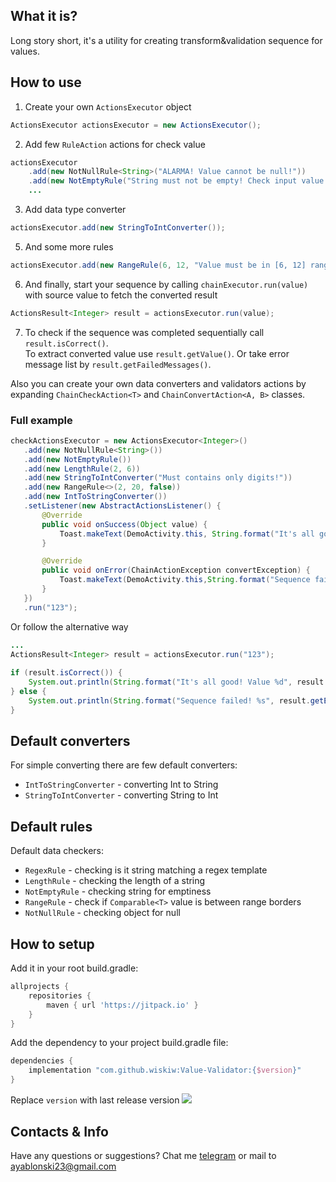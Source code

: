 
## What it is?  
Long story short, it's a utility for creating transform&validation sequence for values.  
    
## How to use  
1. Create your own `ActionsExecutor` object  
```java  
ActionsExecutor actionsExecutor = new ActionsExecutor();  
```  
2. Add few `RuleAction` actions for check value  
```java  
actionsExecutor  
    .add(new NotNullRule<String>("ALARMA! Value cannot be null!"))
    .add(new NotEmptyRule("String must not be empty! Check input value.")) 
    ...
 ```  
 
3. Add data type converter  
```java  
actionsExecutor.add(new StringToIntConverter());  
```  
5. And some more rules  
```java  
actionsExecutor.add(new RangeRule(6, 12, "Value must be in [6, 12] range"));  
```  
6. And finally, start your sequence by calling `chainExecutor.run(value)` with source value to fetch the converted result  

```java  
ActionsResult<Integer> result = actionsExecutor.run(value); 
```  

7. To check if the sequence was completed sequentially call `result.isCorrect()`.   
To extract converted value use `result.getValue()`. Or take error message list by `result.getFailedMessages()`.  
  
Also you can create your own data converters and validators actions by expanding `ChainCheckAction<T>` and `ChainConvertAction<A, B>` classes.  
    
### Full example
```java
checkActionsExecutor = new ActionsExecutor<Integer>()
   .add(new NotNullRule<String>())
   .add(new NotEmptyRule())
   .add(new LengthRule(2, 6))
   .add(new StringToIntConverter("Must contains only digits!"))
   .add(new RangeRule<>(2, 20, false))
   .add(new IntToStringConverter())
   .setListener(new AbstractActionsListener() {
       @Override
       public void onSuccess(Object value) {
           Toast.makeText(DemoActivity.this, String.format("It's all good! Value %d", value), Toast.LENGTH_LONG).show();
       }

       @Override
       public void onError(ChainActionException convertException) {
           Toast.makeText(DemoActivity.this,String.format("Sequence failed! %s", convertException.getErrorMessage()), Toast.LENGTH_LONG).show();
       }
   })
   .run("123");
```
Or follow the alternative way
```java
...
ActionsResult<Integer> result = actionsExecutor.run("123");  
  
if (result.isCorrect()) {  
    System.out.println(String.format("It's all good! Value %d", result.getValue()));  
} else {  
    System.out.println(String.format("Sequence failed! %s", result.getErrorMessage()));  
}
```

## Default converters  
For simple converting there are few default converters:  
* `IntToStringConverter` - converting Int to String  
* `StringToIntConverter` - converting String to Int   
  
## Default rules  
Default data checkers:  
* `RegexRule` - checking is it string matching a regex template
* `LengthRule` - checking the length of a string  
* `NotEmptyRule` - checking string for emptiness  
* `RangeRule` - check if `Comparable<T>` value is between range borders  
* `NotNullRule` - checking object for null  

## How to setup
Add it in your root build.gradle:
```groovy
allprojects {
    repositories {
        maven { url 'https://jitpack.io' }
    }
}
```

Add the dependency to your project build.gradle file:
```groovy
dependencies {
    implementation "com.github.wiskiw:Value-Validator:{$version}"
}
```
Replace `version` with last release version [![](https://jitpack.io/v/wiskiw/Value-Validator.svg)](https://jitpack.io/#wiskiw/Value-Validator) 
  
## Contacts & Info  
Have any questions or suggestions? Chat me [telegram](https://t.me/wiski_w) or mail to ayablonski23@gmail.com